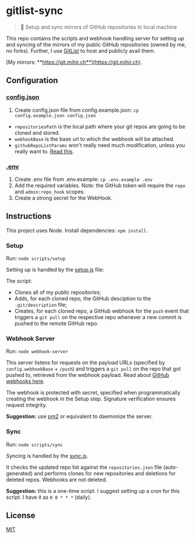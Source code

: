 # gitlist-sync

> 🔄 Setup and sync mirrors of GitHub repositories to local machine

This repo contains the scripts and webhook handling server for setting up and syncing of the mirrors of my public GitHub repositories (owned by me, no forks). Further, I use [GitList](https://gitlist.org) to host and publicly avail them.

[My mirrors: **https://git.mihir.ch**](https://git.mihir.ch).

## Configuration

### [config.json](/config.example.js)

1. Create config.json file from config.example.json: `cp config.example.json config.json`

* `repositoriesPath` is the local path where your git repos are going to be cloned and stored.
* `webhookBase` is the base url to which the webhook will be attached.
* `githubRepoListParams` won't really need much modification, unless you really want to. [Read this](https://docs.github.com/en/rest/reference/repos#list-repositories-for-the-authenticated-user).

### [.env](/.env.example)

1. Create .env file from .env.example: `cp .env.example .env`
2. Add the required variables. Note: the GitHub token will require the `repo` and `admin:repo_hook` scopes.
3. Create a strong secret for the WebHook.

## Instructions

This project uses Node. Install dependencies: `npm install`.

### Setup

Run: `node scripts/setup`

Setting up is handled by the [setup.js](/scripts/setup.js) file:

The script:

* Clones all of my public repositories;
* Adds, for each cloned repo, the GitHub desciption to the `.git/description` file;
* Creates, for each cloned repo, a GitHub webhook for the `push` event that triggers a `git pull` on the respective repo whenever a new commit is pushed to the remote GitHub repo.

### Webhook Server

Run: `node webhook-server`

This server listens for requests on the payload URLs (specified by `config.webhookBase` + `/push`) and triggers a `git pull` on the repo that got pushed to, retrieved from the webhook payload. Read about [GitHub webhooks here](https://docs.github.com/en/developers/webhooks-and-events/about-webhooks).

The webhook is protected with secret, specified when programmatically creating the webhook in the Setup step. Signature verification ensures request integrity.

**Suggestion:** use [pm2](https://github.com/Unitech/pm2) or equivalent to daemonize the server.

### Sync

Run: `node scripts/sync`

Syncing is handled by the [sync.js](/scripts/sync.js).

It checks the updated repo list against the `repositories.json` file (auto-generated) and performs clones for new repositories and deletions for deleted repos. Webhooks are not deleted.

**Suggestion:** this is a one-time script. I suggest setting up a cron for this script. I have it as `0 0 * * *` (daily).

## License

[MIT](LICENSE)
